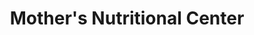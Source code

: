 ---
title: "Mother's Nutritional Center"
url: /moreno-valley/mothers-nutritional-center/
shop: convenience
---